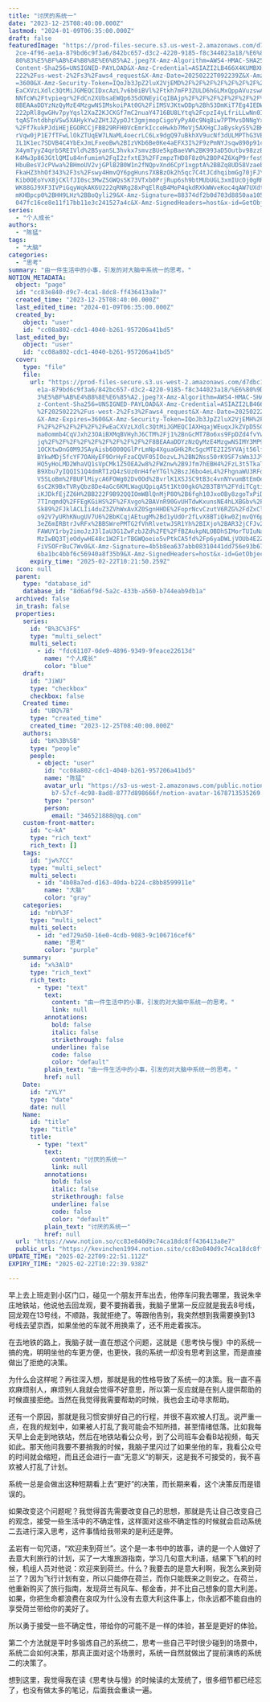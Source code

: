 ```yaml
---
title: "讨厌的系统一"
date: "2023-12-25T08:40:00.000Z"
lastmod: "2024-01-09T06:35:00.000Z"
draft: false
featuredImage: "https://prod-files-secure.s3.us-west-2.amazonaws.com/d7dbc101-8\
  2ce-4f96-ae1a-879bd6c9f3a6/842bc657-d3c2-4220-9185-f8c344023a18/%E6%80%9D%E8%\
  80%83%E5%BF%AB%E4%B8%8E%E6%85%A2.jpeg?X-Amz-Algorithm=AWS4-HMAC-SHA256&X-Amz-\
  Content-Sha256=UNSIGNED-PAYLOAD&X-Amz-Credential=ASIAZI2LB466X4KUMBXH%2F20250\
  222%2Fus-west-2%2Fs3%2Faws4_request&X-Amz-Date=20250222T092239Z&X-Amz-Expires\
  =3600&X-Amz-Security-Token=IQoJb3JpZ2luX2VjEMD%2F%2F%2F%2F%2F%2F%2F%2F%2F%2Fw\
  EaCXVzLXdlc3QtMiJGMEQCIDxcAzL7v6b0iBVl%2Ftkh7mFP3ZULD6hGLMxQppAVuzswAiAbdNPHl\
  NNfcW%2Ftvpieqr%2FdCn2XUbsaEWQp63SdONEyiCqIBAjp%2F%2F%2F%2F%2F%2F%2F%2F%2F%2F\
  8BEAAaDDYzNzQyMzE4MzgwNSIMskoiPAt0G%2FiIMSVJKtwDDp%2Bh53DmKiT7Eg4IEDWQgNyDDGc\
  222pRl8gwGHv7pyYqsl2XaZ2KJCKGf7mC2nuaY4716BU8LYtq%2FcpzI4yLfriLLwNn0IdA1TqwNL\
  tqASTntdbhpVSw5XAHykYw2ZHtJZypOJt3gmjmopCigoYyPyA0c9Nq8iw7PTMvsDNNgYxLJETzG8U\
  %2Ff7kukPJdiHEjEGORCCjFBB29RFH0VcEmrkIcceHwkb7MeVj5AXHgCJaByskyS5%2BKYQKAzatP\
  rVqw0jP1E7fTFwLlOkZTUqEW7LNaML4oecrLC6Lx9dgQ97uBkhXV9ucNf3dULMPThG3VEKdxKanzi\
  IL1K1ec7SDVB4C4YbExJmLFxeoBw%2BIzVKb6Be0Ke4aEFX3I%2F9zPmNYJsqw890p91cUxI7xMA7\
  X4ymTyyZ4qrb5REIVld%2B5yanSL3hvkx7smvzBUe5kpBaeVW%2BK993aD5Outbv98zzBv%2BJTL6\
  K4Mw3p863GtlQMIu84nfumim%2FqI2zfxtE3%2FFzmpzTHD8F8z0%2BOP4Z6XqP9rfes9Q9U53yKx\
  HbuBesVJcPVwa%2BHmoUV2vjGPlB2B0W1n2fNQpvXnd6CpY1xgptA%2BBZq8UD58VzaebyvvIVDTP\
  FkaHZ3hhOf343%2F3s%2Fswy4HmvQY6pgHuns7XBBzOk2h5qc7C4tJCdhqibmGg70jFJYyFnqjeIQ\
  Kib0OEoYvX8jCKlfJI0sc3MwZSGWQsSK73VTxb0PrjRup6sh9btMUbUGL3xmIUcOj0gRRzogmMt9u\
  WK88GJ9XF3IVPiGqyWqkAK6U222qRNRg28xPqElRqB4MoP4qkdRXkWWveKoc4qAW7UXdtLnHAsjbB\
  mKHBpcp0%2BHH9LHz%2BBoQyli29&X-Amz-Signature=88374df2b0d703d8850aa10503c71d0e\
  047fc16ce8e11f17bb11e3c241527a4c&X-Amz-SignedHeaders=host&x-id=GetObject"
series:
  - "个人成长"
authors:
  - "陈猛"
tags:
  - "大脑"
categories:
  - "思考"
summary: "由一件生活中的小事，引发的对大脑中系统一的思考。"
NOTION_METADATA:
  object: "page"
  id: "cc83e840-d9c7-4ca1-8dc8-ff436413a8e7"
  created_time: "2023-12-25T08:40:00.000Z"
  last_edited_time: "2024-01-09T06:35:00.000Z"
  created_by:
    object: "user"
    id: "cc08a802-cdc1-4040-b261-957206a41bd5"
  last_edited_by:
    object: "user"
    id: "cc08a802-cdc1-4040-b261-957206a41bd5"
  cover:
    type: "file"
    file:
      url: "https://prod-files-secure.s3.us-west-2.amazonaws.com/d7dbc101-82ce-4f96-a\
        e1a-879bd6c9f3a6/842bc657-d3c2-4220-9185-f8c344023a18/%E6%80%9D%E8%80%8\
        3%E5%BF%AB%E4%B8%8E%E6%85%A2.jpeg?X-Amz-Algorithm=AWS4-HMAC-SHA256&X-Am\
        z-Content-Sha256=UNSIGNED-PAYLOAD&X-Amz-Credential=ASIAZI2LB4666M45EETP\
        %2F20250222%2Fus-west-2%2Fs3%2Faws4_request&X-Amz-Date=20250222T092150Z\
        &X-Amz-Expires=3600&X-Amz-Security-Token=IQoJb3JpZ2luX2VjEMH%2F%2F%2F%2\
        F%2F%2F%2F%2F%2F%2FwEaCXVzLXdlc3QtMiJGMEQCIAXHqajWEuqxJkZVpD5SC%2FC2SS8\
        ma0ommb4CqVJxh23OAiBXMqBVHyhJ6CTM%2Fj1%2BnGcMT7Bo6xs9FpDZd4fvYwictyqIBA\
        jq%2F%2F%2F%2F%2F%2F%2F%2F%2F%2F8BEAAaDDYzNzQyMzE4MzgwNSIMY3MP9Lj5od1Nf\
        1OCKtwDnG0M9JSAyAisb6000QGlPrLmNp4XguaGHk2RcSgcMTE2I25YVAjt56lfOMDWmbqY\
        BYkwMDj5fcYF7OAHyEF9OrHyFzaCQVF05IOozvLJ%2BN2Nss50rK9SF7sWm3JJ%2F11IfCA\
        HQ5yHoLMD2WhaVQ1sVpCMk1Z5OEA2w8%2FWZnw%2B9Jfm7hEBH4%2FzL3t5TkaTE6A8hw6P\
        B9Xbu7yIQQIS1Q4dmRTIzQ4zSUz0nH4feYTGl%2BszJ6bo4eL4%2FhgnaWU3RFdbrBHzPnh\
        V5SLoBm%2FBUFlMiycA6FOWg02Dv0Od%2BvrlK1XSJSC9tB3c4vnNYvumBtEmOe1PcyG019\
        6sC2K9BxTVRyQbz8De4aGc6KMLWagUQpiqA5t1KtO0gkG%2B3TBY%2FYdiTCgtik%2BbjWR\
        iKJDkfEjZZ6H%2BB222F9B92QQIOmWBlQnMjP8O%2B6fgh10JxoOBy8zgoTxPiD1RIKdzbN\
        7TInqmdQ%2FFEgKGiHS%2F%2FXvgo%2BAVnR90GvUHTdwKxunsNE4hLXBGbv%2FnG25yf1j\
        Sk89%2FJklACLIi4duZ3ZVhWxAvXZ0SgnHHDE%2FoprNcvCzutV6RZG%2FdZxClQ%2BKwRK\
        o92V7yURhKNugUV7U6%2BbKCqjAEtugM%2Bd1yUdOr2fLvX8BTiQkw0ZjmvQY6pgFTLRbTa\
        3eZ6mIRBtrJvRFx%2BBSWrePMTG2fVhRlvetwJSR1Yh%2BIXjo%2BAR32jCFJv2yhKQeXkW\
        FAWUY1rby2imoJzJ3lIaU3G1ZwFzbJZd%2FE%2FfBZAukpNLOBDhSIMorTUIuNaCCNzteLZ\
        MzIwBQ3TjeOdywHE48c1W2F1rTBGWQoeio5vPtkCA5fd%2Fp6yaDWLjVOUb4E2ZQQQOE00R\
        FiVSOFrBuC7Wv0&X-Amz-Signature=4b5b8ea637abb08310441dd756e93b6715c28842\
        6ba1bc4bbf6c56940a8f35b9&X-Amz-SignedHeaders=host&x-id=GetObject"
      expiry_time: "2025-02-22T10:21:50.259Z"
  icon: null
  parent:
    type: "database_id"
    database_id: "8d6a6f9d-5a2c-433b-a560-b744eab9db1a"
  archived: false
  in_trash: false
  properties:
    series:
      id: "B%3C%3FS"
      type: "multi_select"
      multi_select:
        - id: "fdc61107-0de9-4896-9349-9feace22613d"
          name: "个人成长"
          color: "blue"
    draft:
      id: "JiWU"
      type: "checkbox"
      checkbox: false
    Created time:
      id: "UBQ%7B"
      type: "created_time"
      created_time: "2023-12-25T08:40:00.000Z"
    authors:
      id: "bK%3B%5B"
      type: "people"
      people:
        - object: "user"
          id: "cc08a802-cdc1-4040-b261-957206a41bd5"
          name: "陈猛"
          avatar_url: "https://s3-us-west-2.amazonaws.com/public.notion-static.com/775523\
            b7-57cf-4c98-8ad8-8777d898666f/notion-avatar-1678713535269.png"
          type: "person"
          person:
            email: "346521888@qq.com"
    custom-front-matter:
      id: "c~kA"
      type: "rich_text"
      rich_text: []
    tags:
      id: "jw%7CC"
      type: "multi_select"
      multi_select:
        - id: "4b08a7ed-d163-40da-b224-c8bb8599911e"
          name: "大脑"
          color: "gray"
    categories:
      id: "nbY%3F"
      type: "multi_select"
      multi_select:
        - id: "ed729a50-16e0-4cdb-9083-9c106716cef6"
          name: "思考"
          color: "purple"
    summary:
      id: "x%3AlD"
      type: "rich_text"
      rich_text:
        - type: "text"
          text:
            content: "由一件生活中的小事，引发的对大脑中系统一的思考。"
            link: null
          annotations:
            bold: false
            italic: false
            strikethrough: false
            underline: false
            code: false
            color: "default"
          plain_text: "由一件生活中的小事，引发的对大脑中系统一的思考。"
          href: null
    Date:
      id: "zYLY"
      type: "date"
      date: null
    Name:
      id: "title"
      type: "title"
      title:
        - type: "text"
          text:
            content: "讨厌的系统一"
            link: null
          annotations:
            bold: false
            italic: false
            strikethrough: false
            underline: false
            code: false
            color: "default"
          plain_text: "讨厌的系统一"
          href: null
  url: "https://www.notion.so/cc83e840d9c74ca18dc8ff436413a8e7"
  public_url: "https://kevinchen1994.notion.site/cc83e840d9c74ca18dc8ff436413a8e7"
UPDATE_TIME: "2025-02-22T09:22:51.112Z"
EXPIRY_TIME: "2025-02-22T10:22:39.938Z"

---
```

<link rel="stylesheet" href="https://cdn.jsdelivr.net/npm/katex@0.16.2/dist/katex.min.css" integrity="sha384-bYdxxUwYipFNohQlHt0bjN/LCpueqWz13HufFEV1SUatKs1cm4L6fFgCi1jT643X" crossorigin="anonymous">


早上去上班走到小区门口，碰见一个朋友开车出去，他停车问我去哪里，我说朱辛庄地铁站，他说他去回龙观，要不要捎着我，我脑子里第一反应就是我去8号线，回龙观在13号线，不顺路，我就拒绝了。等跟他告别，我突然想到我需要换到13号线去望京西，如果坐他的车就不用换乘了，还不用走着挨冻。


在去地铁的路上，我脑子就一直在想这个问题，这就是《思考快与慢》中的系统一搞的鬼，明明坐他的车更方便，也更快，我的系统一却没有思考到这里，而是直接做出了拒绝的决策。


为什么会这样呢？再往深入想，那就是我的性格导致了系统一的决策。我一直不喜欢麻烦别人，麻烦别人我就会觉得不好意思，所以第一反应就是在别人提供帮助的时候直接拒绝。当然在我觉得我需要帮助的时候，我也会主动寻求帮助。


还有一个原因，那就是我习惯安排好自己的行程，并很不喜欢被人打乱。说严重一点，在我的规划中，如果被人打乱了我可能会不知所措，甚至情绪低落。比如我每天早上会走到地铁站，然后在地铁站看公众号，到了公司班车会看B站视频，每天如此。那天他问我要不要捎我的时候，我脑子里闪过了如果坐他的车，我看公众号的时间就会缩短，而且还会进行一直“无意义”的聊天，这是我不可接受的，我不喜欢被人打乱了计划。


系统一总是会做出这种短期看上去“更好”的决策，而长期来看，这个决策反而是错误的。


如果改变这个问题呢？我觉得首先需要改变自己的思想，那就是先让自己改变自己的观念，接受一些生活中的不确定性，这样面对这些不确定性的时候就会启动系统二去进行深入思考，这件事情给我带来的是利还是弊。


孟岩有一句咒语，“欢迎来到荷兰”。这个是一本书中的故事，讲的是一个人做好了去意大利旅行的计划，买了一大堆旅游指南，学习几句意大利语，结果下飞机的时候，机组人员对他说：欢迎来到荷兰。什么？我要去的是意大利啊，我怎么来到荷兰了？因为飞行计划有变，所以只能停在荷兰，而你只能既来之则安之。在荷兰，他重新购买了旅行指南，发现荷兰有风车、郁金香，并不比自己想象的意大利差。如果，你把生命都浪费在哀叹为什么没有去意大利这件事上，你永远都不能自由的享受荷兰带给你的美好了。


所以勇于接受一些不确定性，带给你的可能不是一样的体验，甚至是更好的体验。


第二个方法就是平时多锻炼自己的系统二，思考一些自己平时很少碰到的场景中，系统二会如何决策，那真正面对这个场景时，系统一自然就做出了提前演练的系统二的决策了。


想到这里，我觉得我在读《思考快与慢》的时候读的太笼统了，很多细节都已经忘了，也没有做太多的笔记，后面我会重读一遍。


